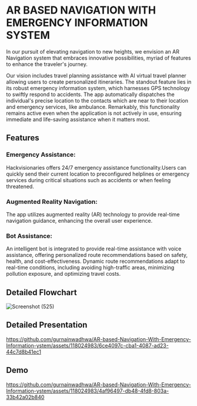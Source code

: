 
# AR BASED NAVIGATION WITH EMERGENCY INFORMATION SYSTEM

In our pursuit of elevating navigation to new heights, we envision an AR Navigation system that embraces innovative possibilities, myriad of features to enhance the traveler's journey. 

Our vision includes travel planning assistance with AI virtual travel planner allowing users to create personalized itineraries. 
The standout feature lies in its robust emergency information system, which harnesses GPS technology to swiftly respond to accidents. The app automatically dispatches the individual's precise location to the contacts which are near to their location and emergency services, like ambulance. Remarkably, this functionality remains active even when the application is not actively in use, ensuring immediate and life-saving assistance when it matters most. 


## Features

### Emergency Assistance:
Hackvisionaries offers 24/7 emergency assistance functionality.Users can quickly send their current location to preconfigured helplines or emergency services during critical situations such as accidents or when feeling threatened.

### Augmented Reality Navigation: 
The app utilizes augmented reality (AR) technology to provide real-time navigation guidance, enhancing the overall user experience.

### Bot Assistance: 
An intelligent bot is integrated to provide real-time assistance with voice assistance, offering personalized route recommendations based on safety, health, and cost-effectiveness. Dynamic route recommendations adapt to real-time conditions, including avoiding high-traffic areas, minimizing pollution exposure, and optimizing travel costs.

## Detailed Flowchart
![Screenshot (525)](https://github.com/gurnainwadhwa/AR-based-Navigation-With-Emergency-Information-ystem/assets/118024983/ed26e23c-05f0-4e45-b88b-68971e0286f6)

## Detailed Presentation

https://github.com/gurnainwadhwa/AR-based-Navigation-With-Emergency-Information-ystem/assets/118024983/6ce4097c-cba1-4087-ad23-44c7d8b41ec1




## Demo


https://github.com/gurnainwadhwa/AR-based-Navigation-With-Emergency-Information-ystem/assets/118024983/4af96497-db48-4fd8-803a-33b42a02b840



